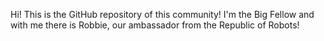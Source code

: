 Hi! This is the GitHub repository of this community!
I'm the Big Fellow and with me there is Robbie, our ambassador from the Republic of Robots!

